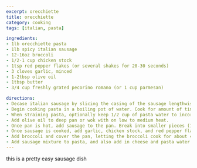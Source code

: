 ```yaml
---
excerpt: orecchiette
title: orecchiette
category: cooking
tags: [italian, pasta]

ingredients:
- 1lb orecchiette pasta
- 1lb spicy italian sausage
- 12-16oz broccoli
- 1/2-1 cup chicken stock
- 1tsp red pepper flakes (or several shakes for 20-30 seconds)
- 3 cloves garlic, minced
- 1-2tbsp olive oil
- 1tbsp butter
- 3/4 cup freshly grated pecorino romano (or 1 cup parmesan)

directions:
- Decase italian sausage by slicing the casing of the sausage lengthwise, and peel casing off.
- Begin cooking pasta in a boiling pot of water. Cook for amount of time specified on box.
- When straining pasta, optionally keep 1/2 cup of pasta water to incorporate as a sauce later.
- Add olive oil to deep pan or wok with on low to medium heat. 
- Once pan is hot, add sausage to the pan. Break into smaller pieces (1 inch diameter) and cook until golden brown.
- Once sausage is cooked, add garlic, chicken stock, and red pepper flakes. Let simmer for 2 minutes. About a minute in, add the butter.
- Add broccoli and cover the pan, letting the broccoli cook for about 4-5 minutes.
- Add sausage mixture to pasta, and also add in cheese and pasta water (if saved). Stir until mixed thoroughly.
---
```


this is a pretty easy sausage dish

